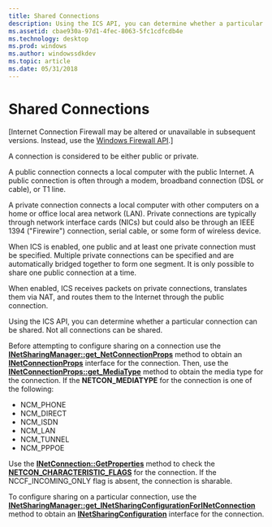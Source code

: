 ```yaml
---
title: Shared Connections
description: Using the ICS API, you can determine whether a particular connection can be shared. Not all connections can be shared.
ms.assetid: cbae930a-97d1-4fec-8063-5fc1cdfcdb4e
ms.technology: desktop
ms.prod: windows
ms.author: windowssdkdev
ms.topic: article
ms.date: 05/31/2018
---
```


# Shared Connections

\[Internet Connection Firewall may be altered or unavailable in subsequent versions. Instead, use the [Windows Firewall API](windows-firewall-start-page.md).\]

A connection is considered to be either public or private.

A public connection connects a local computer with the public Internet. A public connection is often through a modem, broadband connection (DSL or cable), or T1 line.

A private connection connects a local computer with other computers on a home or office local area network (LAN). Private connections are typically through network interface cards (NICs) but could also be through an IEEE 1394 ("Firewire") connection, serial cable, or some form of wireless device.

When ICS is enabled, one public and at least one private connection must be specified. Multiple private connections can be specified and are automatically bridged together to form one segment. It is only possible to share one public connection at a time.

When enabled, ICS receives packets on private connections, translates them via NAT, and routes them to the Internet through the public connection.

Using the ICS API, you can determine whether a particular connection can be shared. Not all connections can be shared.

Before attempting to configure sharing on a connection use the [**INetSharingManager::get\_NetConnectionProps**](/previous-versions/windows/desktop/api/NetCon/nf-netcon-inetsharingmanager-get_netconnectionprops) method to obtain an [**INetConnectionProps**](/previous-versions/windows/desktop/api/NetCon/nn-netcon-inetconnectionprops) interface for the connection. Then, use the [**INetConnectionProps::get\_MediaType**](/previous-versions/windows/desktop/api/NetCon/nf-netcon-inetconnectionprops-get_mediatype) method to obtain the media type for the connection. If the **NETCON\_MEDIATYPE** for the connection is one of the following:

-   NCM\_PHONE
-   NCM\_DIRECT
-   NCM\_ISDN
-   NCM\_LAN
-   NCM\_TUNNEL
-   NCM\_PPPOE

Use the [**INetConnection::GetProperties**](/previous-versions/windows/desktop/api/NetCon/nf-netcon-inetconnection-getproperties) method to check the [**NETCON\_CHARACTERISTIC\_FLAGS**](/previous-versions/windows/desktop/api/NetCon/ne-netcon-tagnetcon_characteristic_flags) for the connection. If the NCCF\_INCOMING\_ONLY flag is absent, the connection is sharable.

To configure sharing on a particular connection, use the [**INetSharingManager::get\_INetSharingConfigurationForINetConnection**](/previous-versions/windows/desktop/api/NetCon/nf-netcon-inetsharingmanager-get_inetsharingconfigurationforinetconnection) method to obtain an [**INetSharingConfiguration**](/previous-versions/windows/desktop/api/NetCon/nn-netcon-inetsharingconfiguration) interface for the connection.

 

 





